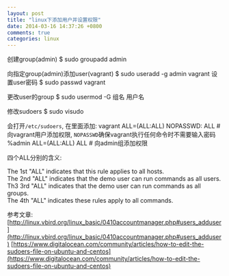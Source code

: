 ```yaml
---
layout: post
title: "linux下添加用户并设置权限"
date: 2014-03-16 14:37:26 +0800
comments: true
categories: linux
---
```


创建group(admin)
    $ sudo groupadd admin

向指定group(admin)添加user(vagrant)
    $ sudo useradd -g admin vagrant
设置user密码 
    $ sudo passwd vagrant 

更改user的group
    $ sudo usermod -G 组名 用户名

修改sudoers
    $ sudo visudo

会打开`/etc/sudoers`, 在里面添加:
    vagrant  ALL=(ALL:ALL)  NOPASSWD: ALL
    # 向vagrant用户添加权限, `NOPASSWD`确保vagrant执行任何命令时不需要输入密码
    %admin ALL=(ALL:ALL) ALL
    # 向admin组添加权限

四个ALL分别的含义:
>
  The 1st "ALL" indicates that this rule applies to all hosts.  
  The 2nd "ALL" indicates that the demo user can run commands as all users.  
  Th3 3rd "ALL" indicates that the demo user can run commands as all groups.  
  The 4th "ALL" indicates these rules apply to all commands.  

参考文章:
[http://linux.vbird.org/linux_basic/0410accountmanager.php#users_adduser](http://linux.vbird.org/linux_basic/0410accountmanager.php#users_adduser)
[https://www.digitalocean.com/community/articles/how-to-edit-the-sudoers-file-on-ubuntu-and-centos](https://www.digitalocean.com/community/articles/how-to-edit-the-sudoers-file-on-ubuntu-and-centos)